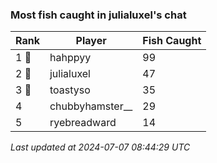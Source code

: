 ### Most fish caught in julialuxel's chat
| Rank | Player | Fish Caught |
|------|--------|-----------|
| 1 🥇  | hahppyy | 99 |
| 2 🥈  | julialuxel | 47 |
| 3 🥉  | toastyso | 35 |
| 4  | chubbyhamster__ | 29 |
| 5  | ryebreadward | 14 |

_Last updated at 2024-07-07 08:44:29 UTC_